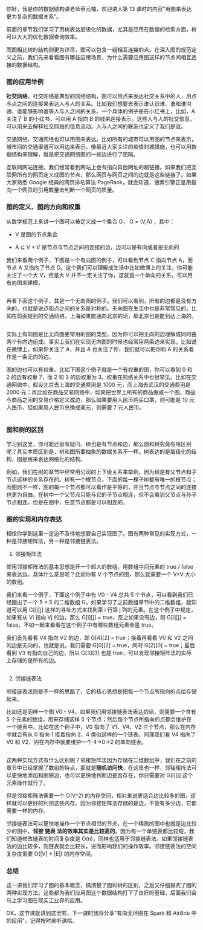你好，我是你的数据结构课老师蔡元楠，欢迎进入第 13 课时的内容"用图来表达更为复杂的数据关系"。  

前面的章节我们学习了用树表达层级化的数据，尤其是应用在数据的检索方面，树可以大大的优化数据查询效率。

而图相比树的结构则更为详尽，图可以包含一组相互连接的点。在深入图的规范定义之前，我们先来看看图有哪些应用场景，为什么需要应用图这样的节点间相互连接的数据结构。

### 图的应用举例

**社交网络**。社交网络是典型的网络结构，图可以用点来表达社交关系中的人，用点与点之间的连接来表达人与人的关系。比如我们想要去表示谁认识谁、谁和谁沟通、谁能够影响谁等人与人之间的关系。一个具体的例子是在小红书上，比如，A 关注了 B 的小红书，可以用 A 指向 B 的线来连接表示。这些人与人的社交信息，可以用来去解释社交网络的信息流动。人与人之间的联系也定义了我们是谁。

交通网络。交通网络也可以用图来表达。比如所有的城市可以用图的节点来表示，城市间的交通渠道可以用边来表示。像最近大家关注的疫情封城措施，也可以用数据结构来理解，就是把交通网络图的一些边进行了阻隔。

互联网网站连接。我们经常看到网站上会有指向其他网址的超链接。如果我们把互联网所有的网页定义成图的节点，那么网页与网页之间的边就是这些链接了。如果大家熟悉 Google 经典的网页排名算法 PageRank，就会知道，搜索引擎正是用指向一个网页的引用数量去判断一个网页的质量。

### 图的定义、图的方向和权重

从数学规范上来讲一个图可以被定义成一个集合 G， G = (V,A) ，其中：

* V 是图的节点集合

* A ⊆ V × V 是节点与节点之间的连接的边，边可以是有向或者是无向的

我们来看两个例子，下图是一个有向图的例子，可以看到节点 C 指向节点 A，而节点 A 又指向了节点 D。这个我们可以理解成生活中比如微博上的关注，你可能关注了一个大 V，但是大 V 并不一定关注了你，这就是一个单向的关系，可以用有向图来建模。

<Image alt="" src="https://s0.lgstatic.com/i/image3/M01/65/59/Cgq2xl5BVkSAWP36AAEjCn5VmzQ618.png"/>

再看下面这个例子，其是一个无向图的例子。我们可以看到，所有的边都是没有方向的，也就是说点和点之间的关系是对称的。无向图在生活中也是非常常见的，比如在前面提到的交通网络，上海如果能通向北京的话，那北京也是能到达上海的。

<Image alt="" src="https://s0.lgstatic.com/i/image3/M01/65/59/CgpOIF5BVkSAG9MkAABexB1FVIo662.png"/>

实际上有向图是比无向图更常用的图的类型。因为你可以把无向的边理解成同时由两个有向边组成。事实上我们在实现无向图的时候也经常用两条边来实现。比如说在微博上，如果你关注了 A，并且 A 也关注了你，我们就可以把你和 A 的关系看作是一条无向的边。

图的边也可以有权重。比如下图这个例子就是一个有权重的图，你可以看到 0 和 2 的边有权重 7，而 2 和 3 的边权重为 3。权重在网络关系中也很常见。比如在交通网络中，假设北京去上海的交通费用是 1000 元，而上海去武汉的交通费用是 2000 元；再比如在商品交易网络中，如果把世界上所有的商品做成一个图，商品与商品之间的交易价格定义成边，那么如果要用人民币购买口罩，则可能是 10 元人民币，但如果用人民币兑换成美元，则需要 7 元人民币。

<Image alt="" src="https://s0.lgstatic.com/i/image3/M01/65/59/Cgq2xl5BVkSAGnWEAAAW6SHyYGw159.png"/>

### **图和树的区别**

学习到这里，你可能还会有疑问，树也是有节点和边，那么图和树究竟有啥区别呢？其实本质区别是，树和图所要抽象的数据关系不一样。树表达的是层级化的结构，图是用来表达网络化的结构。

例如，我们在树的章节中经常用公司的上下级关系来举例，因为树是有父节点和子节点这样的关系存在的。树有一个根节点，下面的每一棵子树都有唯一的根节点；而图则不一样，图的每一个节点都可以看作是平等的，并且节点与节点之间的连接也更为自由。在树中一个父节点只能与它的子节点相连，但不会看到父节点与孙子节点相连。但是在图中，任意节点都是可以相连的。

### **图的实现和内存表达**

相信你学到这里一定迫不及待地想要自己实现图了。图有两种常见的实现方式，一种是邻接矩阵法，另一种是邻接链表法。

1. 邻接矩阵法

使用邻接矩阵法的基本思想是开一个超大的数组，用数组中间元素的 true / false 来表达边。具体什么意思呢？比如你有 V 个节点的图，那么就需要一个 V×V 大小的数组。

我们来看一个例子，下面这个例子中有 V0 - V4 总共 5 个节点，可以看到我们已经画出了一个 5 × 5 的二维数组 G。如果学习了之前数组章节中的二维数组，就知道可以用 G\[i\]\[j\] 这样的寻址方式来找到第 i 行第 j 列的元素。在这个例子中规定，如果有从 Vi 指向 Vj 的边，那么 G\[i\]\[j\] = true，反之如果没有边，则 G\[i\]\[j\] = false。不如一起来看看在这个例子中有哪些数组元素会是 true。

我们首先看看 V4 指向 V2 的边，即 G\[4\]\[2\] = true；接着再看看 V0 和 V2 之间的边是无向的，也就是说，我们需要 G\[0\]\[2\] = true，同时 G\[2\]\[0\] = true；最后看到 V3 有指向自己的边，所以 G\[3\]\[3\] 也是 true，可以发现邻接矩阵法的实际上存储的是所有的边。

<Image alt="" src="https://s0.lgstatic.com/i/image3/M01/65/59/CgpOIF5BVkWAV0E_AABB0dqcNnI164.png"/>

2. 邻接链表法

邻接链表法则是不一样的思路了，它的核心思想是把每一个节点所指向的点给存储起来。

比如还是同样一个图 V0 - V4，如果我们用邻接链表法表达的话，则需要一个含有 5 个元素的数组，用来存储这样 5 个节点；然后每个节点所指向的点都会维护在一个链表中。比如在这个例子中，V0 指向了 V1、V4、V2 三个节点，那么在内存中就会有从 0 指向 1 接着指向 2、4 类似这样的一个链表。同理我们看 V4 指向了 V0 和 V2，则在内存中就要维护一个 4→0→2 的单向链表。

<Image alt="" src="https://s0.lgstatic.com/i/image3/M01/65/59/Cgq2xl5BVkWALWSlAABJu_H6JdU851.png"/>

这两种实现方式有什么区别呢？邻接矩阵法因为存储在二维数组中，我们在之前的章节中已经掌握了数组的特点，那就是**随机访问快**。在这里也一样，邻接矩阵法可以更快地添加和删除边，也可以更快地判断边是否存在，你只需要对 G\[i\]\[j\] 这个元素操作就行了。

但是邻接矩阵法需要一个 O(V\^2) 的内存空间，相对来说更适合边比较多的图，这样就可以更好的利用这些内存。因为邻接矩阵法存储的是边，不管有多少边，它都需要一样的内存。

邻接链表法可以更快地操作一个节点相邻的节点，在一个稀疏的图中也就是边比较少的图中，**邻接** **链表** **法的效率其实是比较高的**。因为每一个单链表都比较短，我们知道修改链表的时间复杂度是 O(n)，同样也适用于邻接链表法。如果邻接链表法的边比较多，则链表就会比较长，进而影响我们的操作效率。邻接链表法的空间复杂度需要 O(\|V\| + \|E\|) 的内存空间。

### **总结**

这一讲我们学习了图的基本概念，搞清楚了图和树的区别，之后又仔细探究了图的两种实现方法。这些都为我们应用图这个数据结构打下了良好的基础，后面我们会马上学习图在现实工业界的应用。

OK，这节课就讲到这里啦，下一课时我将分享"有向无环图在 Spark 和 AirBnb 中的应用"，记得按时来听课哈。

